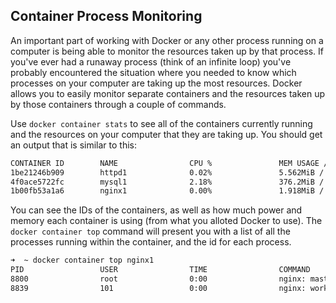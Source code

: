 ## Container Process Monitoring

An important part of working with Docker or any other process running on a computer is being able to monitor the resources taken up by that process. If you've ever had a runaway process (think of an infinite loop) you've probably encountered the situation where you needed to know which processes on your computer are taking up the most resources. Docker allows you to easily monitor separate containers and the resources taken up by those containers through a couple of commands. 

Use `docker container stats` to see all of the containers currently running and the resources on your computer that they are taking up. You should get an output that is similar to this:

```bash
CONTAINER ID        NAME                CPU %               MEM USAGE / LIMIT     MEM %               NET I/O             BLOCK I/O           PIDS
1be21246b909        httpd1              0.02%               5.562MiB / 2.934GiB   0.19%               648B / 0B           98.3kB / 0B         82
4f0ace5722fc        mysql1              2.18%               376.2MiB / 2.934GiB   12.52%              718B / 0B           111kB / 1.26GB      38
1b00fb53a1a6        nginx1              0.00%               1.918MiB / 2.934GiB   0.06%               1.35kB / 0B         0B / 0B             2
```

You can see the IDs of the containers, as well as how much power and memory each container is using (from what you alloted Docker to use). 
The `docker container top` command will present you with a list of all the processes running within the container, and the id for each process.  

```bash
➜  ~ docker container top nginx1
PID                 USER                TIME                COMMAND
8800                root                0:00                nginx: master process nginx -g daemon off;
8839                101                 0:00                nginx: worker process

```